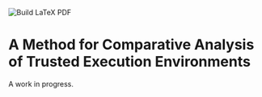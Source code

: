 ![Build LaTeX PDF](https://github.com/cetola/ms-thesis/workflows/Build%20LaTeX%20PDF/badge.svg)
# A Method for Comparative Analysis of Trusted Execution Environments 
A work in progress.
